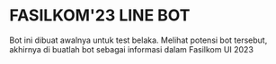 # FASILKOM'23 LINE BOT

Bot ini dibuat awalnya untuk test belaka. Melihat potensi bot tersebut, akhirnya di buatlah bot sebagai informasi dalam Fasilkom UI 2023